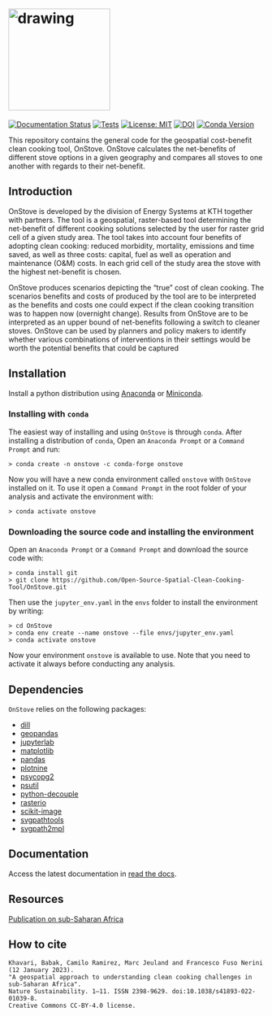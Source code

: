 ﻿# <img src="https://user-images.githubusercontent.com/12953752/178504166-47821216-ea94-4241-8b4c-5c6f19a460ec.svg" alt="drawing" style="width:200px"/>

[![Documentation Status](https://readthedocs.org/projects/onstove-documentation/badge/?version=latest)](https://onstove-documentation.readthedocs.io/en/latest/?badge=latest) 
[![Tests](https://github.com/Open-Source-Spatial-Clean-Cooking-Tool/OnStove/actions/workflows/tests.yml/badge.svg?event=pull_request)](https://github.com/Open-Source-Spatial-Clean-Cooking-Tool/OnStove/actions?query=workflow%3Atests)
[![License: MIT](https://img.shields.io/badge/License-MIT-yellow.svg)](LICENSE)
[![DOI](https://zenodo.org/badge/DOI/10.5281/zenodo.7185177.svg)](https://doi.org/10.5281/zenodo.7185177)
[![Conda Version](https://img.shields.io/conda/vn/conda-forge/onstove.svg)](https://anaconda.org/conda-forge/onstove)

This repository contains the general code for the geospatial cost-benefit clean cooking tool, OnStove. OnStove calculates the net-benefits of different stove options in a given geography and compares all stoves to one another with regards to their net-benefit.

## Introduction 
OnStove is developed by the division of Energy Systems at KTH together with partners. The tool is a geospatial, raster-based tool determining the net-benefit of different cooking solutions selected by the user for raster grid cell of a given study area. The tool takes into account four benefits of adopting clean cooking: reduced morbidity, mortality, emissions and time saved, as well as three costs: capital, fuel as well as operation and maintenance (O&M) costs. In each grid cell of the study area the stove with the highest net-benefit is chosen.

OnStove produces scenarios depicting the “true” cost of clean cooking. The scenarios benefits and costs of produced by the tool are to be interpreted as the benefits and costs one could expect if the clean cooking transition was to happen now (overnight change). Results from OnStove are to be interpreted as an upper bound of net-benefits following a switch to cleaner stoves. OnStove can be used by planners and policy makers to identify whether various combinations of interventions in their settings would be worth the potential benefits that could be captured

## Installation 
Install a python distribution using 
[Anaconda](https://www.anaconda.com/distribution/) or 
[Miniconda](https://docs.conda.io/en/latest/miniconda.html#).

### Installing with `conda`
The easiest way of installing and using `OnStove` is through `conda`. After installing a distribution of `conda`, 
Open an `Anaconda Prompt` or a `Command Prompt` and run:
```
> conda create -n onstove -c conda-forge onstove
```
Now you will have a new conda environment called `onstove` with `OnStove` installed on it. To use it open a `Command Prompt`
in the root folder of your analysis and activate the environment with:
```
> conda activate onstove
```

### Downloading the source code and installing the environment
Open an `Anaconda Prompt` or a `Command Prompt` and download the source code with:
```
> conda install git
> git clone https://github.com/Open-Source-Spatial-Clean-Cooking-Tool/OnStove.git
```
Then use the `jupyter_env.yaml` in the `envs` folder to install the environment by writing:
```
> cd OnStove
> conda env create --name onstove --file envs/jupyter_env.yaml
> conda activate onstove
```

Now your environment `onstove` is available to use. Note that you need to activate it
always before conducting any analysis.

## Dependencies
`OnStove` relies on the following packages:
* [dill](https://dill.readthedocs.io/en/latest/dill.html)
* [geopandas](https://geopandas.org/en/stable/)
* [jupyterlab](https://jupyterlab.readthedocs.io/en/stable/)
* [matplotlib](https://matplotlib.org/)
* [pandas](https://pandas.pydata.org/)
* [plotnine](https://plotnine.readthedocs.io/en/stable/)
* [psycopg2](https://www.psycopg.org/docs/)
* [psutil](https://psutil.readthedocs.io/en/latest/)
* [python-decouple](https://pypi.org/project/python-decouple/)
* [rasterio](https://rasterio.readthedocs.io/en/latest/)
* [scikit-image](https://scikit-image.org/)
* [svgpathtools](https://pypi.org/project/svgpathtools/)
* [svgpath2mpl](https://pypi.org/project/svgpath2mpl/)

## Documentation
Access the latest documentation in [read the docs](https://onstove-documentation.readthedocs.io/en/latest/?badge=latest).

## Resources

[Publication on sub-Saharan Africa](https://www.nature.com/articles/s41893-022-01039-8)

## How to cite
```
Khavari, Babak, Camilo Ramirez, Marc Jeuland and Francesco Fuso Nerini (12 January 2023). 
"A geospatial approach to understanding clean cooking challenges in sub-Saharan Africa". 
Nature Sustainability. 1–11. ISSN 2398-9629. doi:10.1038/s41893-022-01039-8. 
Creative Commons CC‑BY‑4.0 license.
```
